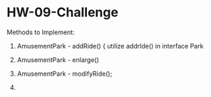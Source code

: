 # HW-09-Challenge
Methods to Implement:
1. AmusementPark - addRide() {
    utilize addrIde() in interface Park
2. AmusementPark - enlarge()
3. AmusementPark - modifyRide();

4. 
